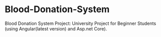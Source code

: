 # Blood-Donation-System
Blood Donation System Project: University Project for Beginner Students (using Angular(latest version) and Asp.net Core). 
